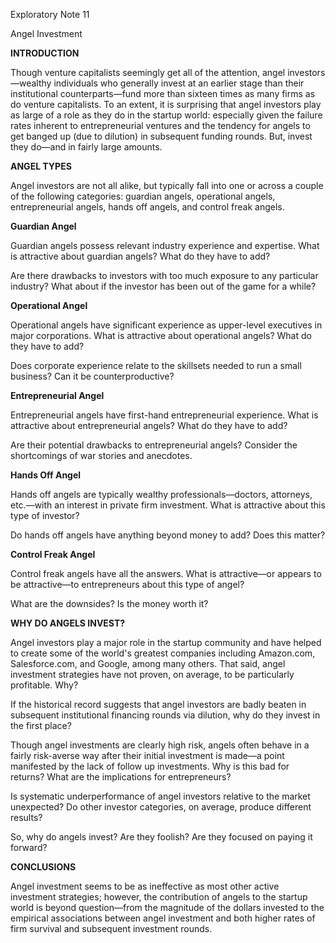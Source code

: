 Exploratory Note 11

Angel Investment

**INTRODUCTION**

Though venture capitalists seemingly get all of the attention, angel investors—wealthy individuals who generally invest at an earlier stage than their institutional counterparts—fund more than sixteen times as many firms as do venture capitalists.  To an extent, it is surprising that angel investors play as large of a role as they do in the startup world: especially given the failure rates inherent to entrepreneurial ventures and the tendency for angels to get banged up (due to dilution) in subsequent funding rounds.  But, invest they do—and in fairly large amounts.

**ANGEL TYPES**

Angel investors are not all alike, but typically fall into one or across a couple of the following categories: guardian angels, operational angels, entrepreneurial angels, hands off angels, and control freak angels.

**Guardian Angel**

Guardian angels possess relevant industry experience and expertise.  What is attractive about guardian angels?  What do they have to add?





Are there drawbacks to investors with too much exposure to any particular industry?  What about if the investor has been out of the game for a while?





**Operational Angel**

Operational angels have significant experience as upper-level executives in major corporations.  What is attractive about operational angels?  What do they have to add?





Does corporate experience relate to the skillsets needed to run a small business?  Can it be counterproductive?





**Entrepreneurial Angel**

Entrepreneurial angels have first-hand entrepreneurial experience.  What is attractive about entrepreneurial angels?  What do they have to add?





Are their potential drawbacks to entrepreneurial angels?  Consider the shortcomings of war stories and anecdotes.





**Hands Off Angel**

Hands off angels are typically wealthy professionals—doctors, attorneys, etc.—with an interest in private firm investment.  What is attractive about this type of investor?





Do hands off angels have anything beyond money to add?  Does this matter?





**Control Freak Angel**

Control freak angels have all the answers.  What is attractive—or appears to be attractive—to entrepreneurs about this type of angel?





What are the downsides?  Is the money worth it?







**WHY DO ANGELS INVEST?**

Angel investors play a major role in the startup community and have helped to create some of the world&#39;s greatest companies including Amazon.com, Salesforce.com, and Google, among many others.  That said, angel investment strategies have not proven, on average, to be particularly profitable.  Why?





If the historical record suggests that angel investors are badly beaten in subsequent institutional financing rounds via dilution, why do they invest in the first place?





Though angel investments are clearly high risk, angels often behave in a fairly risk-averse way after their initial investment is made—a point manifested by the lack of follow up investments.  Why is this bad for returns?  What are the implications for entrepreneurs?





Is systematic underperformance of angel investors relative to the market unexpected?  Do other investor categories, on average, produce different results?





So, why do angels invest?  Are they foolish?  Are they focused on paying it forward?





**CONCLUSIONS**

Angel investment seems to be as ineffective as most other active investment strategies; however, the contribution of angels to the startup world is beyond question—from the magnitude of the dollars invested to the empirical associations between angel investment and both higher rates of firm survival and subsequent investment rounds.
